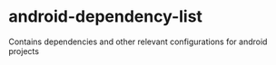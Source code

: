 # android-dependency-list
Contains dependencies and other relevant configurations for android projects
